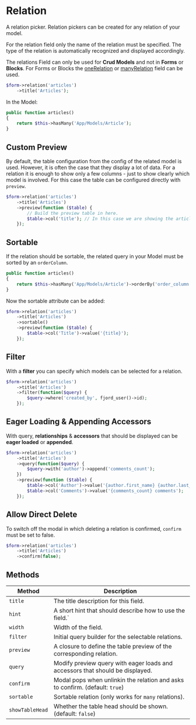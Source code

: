 # Relation

A relation picker. Relation pickers can be created for any relation of your model.

For the relation field only the name of the relation must be specified. The type of the relation is automatically recognized and displayed accordingly.

The relations Field can only be used for **Crud Models** and not in **Forms** or **Blocks**. For Forms or Blocks the [oneRelation](/docs/fields/one_relation.html) or [manyRelation](/docs/fields/many_relation.html) field can be used.

```php
$form->relation('articles')
    ->title('Articles');
```

In the Model:

```php
public function articles()
{
    return $this->hasMany('App/Models/Article');
}
```

## Custom Preview

By default, the table configuration from the config of the related model is used. However, it is often the case that they display a lot of data. For a relation it is enough to show only a few columns - just to show clearly which model is involved. For this case the table can be configured directly with `preview`.

```php
$form->relation('articles')
    ->title('Articles')
    ->preview(function ($table) {
        // Build the preview table in here.
        $table->col('title'); // In this case we are showing the article title.
    });
```

## Sortable

If the relation should be sortable, the related query in your Model must be sorted by an `orderColumn`.

```php
public function articles()
{
    return $this->hasMany('App/Models/Article')->orderBy('order_column');
}
```

Now the sortable attribute can be added:

```php
$form->relation('articles')
    ->title('Articles')
    ->sortable()
    ->preview(function ($table) {
        $table->col('Title')->value('{title}');
    });
```

## Filter

With a **filter** you can specify which models can be selected for a relation.

```php
$form->relation('articles')
    ->title('Articles')
    ->filter(function($query) {
        $query->where('created_by', fjord_user()->id);
    });
```

## Eager Loading & Appending Accessors

With query, **relationships** & **accessors** that should be displayed can be **eager loaded** or **appended**.

```php
$form->relation('articles')
    ->title('Articles')
    ->query(function($query) {
        $query->with('author')->append('comments_count');
    })
    ->preview(function ($table) {
        $table->col('Author')->value('{author.first_name} {author.last_name}');
        $table->col('Comments')->value('{comments_count} comments');
    });
```

## Allow Direct Delete

To switch off the modal in which deleting a relation is confirmed, `confirm` must be set to false.

```php
$form->relation('articles')
    ->title('Articles')
    ->confirm(false);
```

## Methods

| Method          | Description                                                                   |
| --------------- | ----------------------------------------------------------------------------- |
| `title`         | The title description for this field.                                         |
| `hint`          | A short hint that should describe how to use the field.`                      |
| `width`         | Width of the field.                                                           |
| `filter`        | Initial query builder for the selectable relations.                           |
| `preview`       | A closure to define the table preview of the corresponding relation.          |
| `query`         | Modify preview query with eager loads and accessors that should be displayed. |
| `confirm`       | Modal pops when unlinkin the relation and asks to confirm. (default: `true`)  |
| `sortable`      | Sortable relation (only works for `many` relations).                          |
| `showTableHead` | Whether the table head should be shown. (default: `false`)                    |
